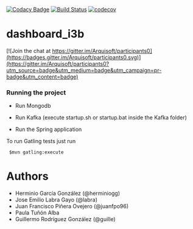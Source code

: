 [![Codacy Badge](https://api.codacy.com/project/badge/Grade/2f5e9b234d9b4cbd8669629c299990ad)](https://www.codacy.com/app/PaulaTAlba/dashboard_i3b?utm_source=github.com&utm_medium=referral&utm_content=Arquisoft/dashboard_i3b&utm_campaign=badger)
[![Build Status](https://travis-ci.org/Arquisoft/dashboard_i3b.svg?branch=master)](https://travis-ci.org/Arquisoft/dashboard_i3b)
[![codecov](https://codecov.io/gh/Arquisoft/dashboard_i3b/branch/master/graph/badge.svg)](https://codecov.io/gh/Arquisoft/dashboard_i3b)


# dashboard_i3b

[![Join the chat at https://gitter.im/Arquisoft/participants0](https://badges.gitter.im/Arquisoft/participants0.svg)](https://gitter.im/Arquisoft/participants0?utm_source=badge&utm_medium=badge&utm_campaign=pr-badge&utm_content=badge)

### Running the project

* Run Mongodb

* Run Kafka (execute startup.sh or startup.bat inside the Kafka folder)

* Run the Spring application

To run Gatling tests just run 

     $mvn gatling:execute


# Authors

- Herminio García González (@herminiogg)
- Jose Emilio Labra Gayo (@labra)
- Juan Francisco Piñera Ovejero (@juanfpo96)
- Paula Tuñón Alba
- Guillermo Rodríguez González (@guille)
